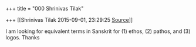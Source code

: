 +++
title = "000 Shrinivas Tilak"

+++
[[Shrinivas Tilak	2015-09-01, 23:29:25 [Source](https://groups.google.com/g/samskrita/c/6lvBEDl9YcY)]]



I am looking for equivalent terms in Sanskrit for (1) ethos, (2) pathos, and (3) logos. Thanks

